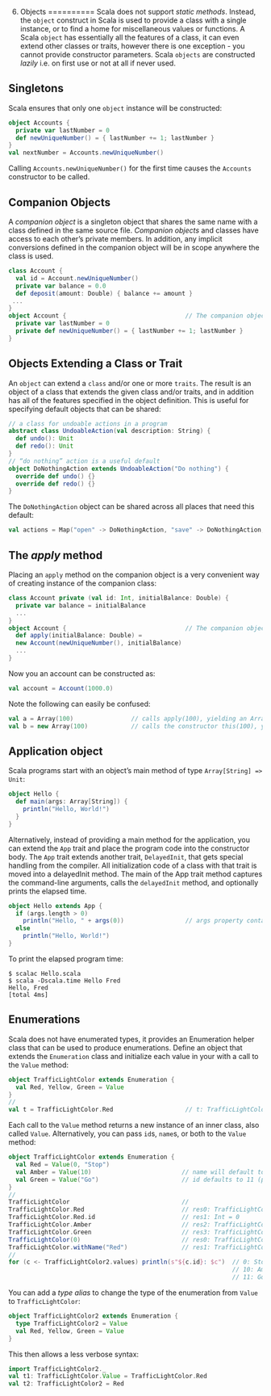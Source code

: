 6. Objects
==========
Scala does not support *static methods*. Instead, the `object` construct in Scala is used to provide a class with a 
single instance, or to find a home for miscellaneous values or functions. A Scala `object` has essentially all the 
features of a class, it can even extend other classes or traits, however there is one exception - you cannot provide 
constructor parameters. Scala `objects` are constructed *lazily* i.e. on first use or not at all if never used.


Singletons
----------
Scala ensures that only one `object` instance will be constructed:
```Scala
object Accounts {
  private var lastNumber = 0
  def newUniqueNumber() = { lastNumber += 1; lastNumber }
}
val nextNumber = Accounts.newUniqueNumber()
```

Calling `Accounts.newUniqueNumber()` for the first time causes the `Accounts` constructor to be called.


Companion Objects
-----------------
A *companion object*  is a singleton object that shares the same name with a class defined in the same source file. 
*Companion objects* and classes have access to each other’s private members. In addition, any implicit conversions 
defined in the companion object will be in scope anywhere the class is used.
```Scala
class Account {
  val id = Account.newUniqueNumber()
  private var balance = 0.0
  def deposit(amount: Double) { balance += amount }
 ...
}
object Account {                                 // The companion object
  private var lastNumber = 0
  private def newUniqueNumber() = { lastNumber += 1; lastNumber }
}
```


Objects Extending a Class or Trait
----------------------------------
An `object` can extend a `class` and/or one or more `traits`. The result is an object of a class that extends the 
given class and/or traits, and in addition has all of the features specified in the object definition. This is useful 
for specifying default objects that can be shared:
```Scala
// a class for undoable actions in a program
abstract class UndoableAction(val description: String) {
  def undo(): Unit
  def redo(): Unit
}
// “do nothing” action is a useful default
object DoNothingAction extends UndoableAction("Do nothing") {
  override def undo() {}
  override def redo() {}
}
```

The `DoNothingAction` object can be shared across all places that need this default:
```Scala
val actions = Map("open" -> DoNothingAction, "save" -> DoNothingAction, ...)
 ```
 
 
The *apply* method
------------------
Placing an `apply` method on the companion object is a very convenient way of creating instance of the companion class:
```Scala
class Account private (val id: Int, initialBalance: Double) {
  private var balance = initialBalance
  ...
}
object Account {                                 // The companion object
  def apply(initialBalance: Double) =
  new Account(newUniqueNumber(), initialBalance)
  ...
}
```

Now you an account can be constructed as:
```Scala
val account = Account(1000.0)
```

Note the following can easily be confused:
```Scala
val a = Array(100)                // calls apply(100), yielding an Array[Int] with a single element 100
val b = new Array(100)            // calls the constructor this(100), yielding an Array[Nothing] with 100 null elements
```


Application object
------------------
Scala programs start with an object’s main method of type `Array[String] => Unit`:
```Scala
object Hello {
  def main(args: Array[String]) {
    println("Hello, World!")
  }
}
```

Alternatively, instead of providing a main method for the application, you can extend the `App` trait and place the 
program code into the constructor body. The `App` trait extends another trait, `DelayedInit`, that gets special handling 
from the compiler. All initialization code of a class with that trait is moved into a delayedInit method. The main of 
the App trait method captures the command-line arguments, calls the `delayedInit` method, and optionally prints the 
elapsed time.
```Scala
object Hello extends App {
  if (args.length > 0)
    println("Hello, " + args(0))                 // args property contains the command line arguments
  else
    println("Hello, World!")
}
```

To print the elapsed program time:
```Shell
$ scalac Hello.scala
$ scala -Dscala.time Hello Fred
Hello, Fred
[total 4ms]
```


Enumerations
------------
Scala does not have enumerated types, it provides an Enumeration helper class that can be used to produce enumerations. 
Define an object that extends the `Enumeration` class and initialize each value in your with a call to the `Value` 
method:
```Scala
object TrafficLightColor extends Enumeration {
  val Red, Yellow, Green = Value
}
//
val t = TrafficLightColor.Red                    // t: TrafficLightColor.Value = Red
```

Each call to the `Value` method returns a new instance of an inner class, also called `Value`. Alternatively, you can 
pass `id`s, `name`s, or both to the `Value` method:
```Scala
object TrafficLightColor extends Enumeration {
  val Red = Value(0, "Stop")
  val Amber = Value(10)                         // name will default to Amber
  val Green = Value("Go")                       // id defaults to 11 (previous one plus 1 or zero)
}
//
TrafficLightColor                               // 
TrafficLightColor.Red                           // res0: TrafficLightColor.Value = Stop
TrafficLightColor.Red.id                        // res1: Int = 0
TrafficLightColor.Amber                         // res2: TrafficLightColor.Value = Amber
TrafficLightColor.Green                         // res3: TrafficLightColor.Value = Go
TrafficLightColor(0)                            // res0: TrafficLightColor.Value = Red      Calls Enumeration.apply
TrafficLightColor.withName("Red")               // res1: TrafficLightColor.Value = Red
//
for (c <- TrafficLightColor2.values) println(s"${c.id}: $c")  // 0: Stop
                                                              // 10: Amber
                                                              // 11: Go
```

You can add a *type alias* to change the type of the enumeration from `Value` to `TrafficLightColor`:
```Scala
object TrafficLightColor2 extends Enumeration {
  type TrafficLightColor2 = Value
  val Red, Yellow, Green = Value
}
```

This then allows a less verbose syntax:
```Scala
import TrafficLightColor2._
val t1: TrafficLightColor.Value = TrafficLightColor.Red
val t2: TrafficLightColor2 = Red
```